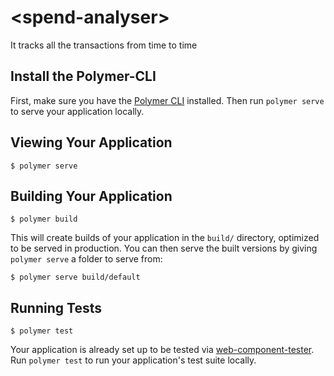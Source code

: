 # \<spend-analyser\>

It tracks all the transactions from time to time

## Install the Polymer-CLI

First, make sure you have the [Polymer CLI](https://www.npmjs.com/package/polymer-cli) installed. Then run `polymer serve` to serve your application locally.

## Viewing Your Application

```
$ polymer serve
```

## Building Your Application

```
$ polymer build
```

This will create builds of your application in the `build/` directory, optimized to be served in production. You can then serve the built versions by giving `polymer serve` a folder to serve from:

```
$ polymer serve build/default
```

## Running Tests

```
$ polymer test
```

Your application is already set up to be tested via [web-component-tester](https://github.com/Polymer/web-component-tester). Run `polymer test` to run your application's test suite locally.
